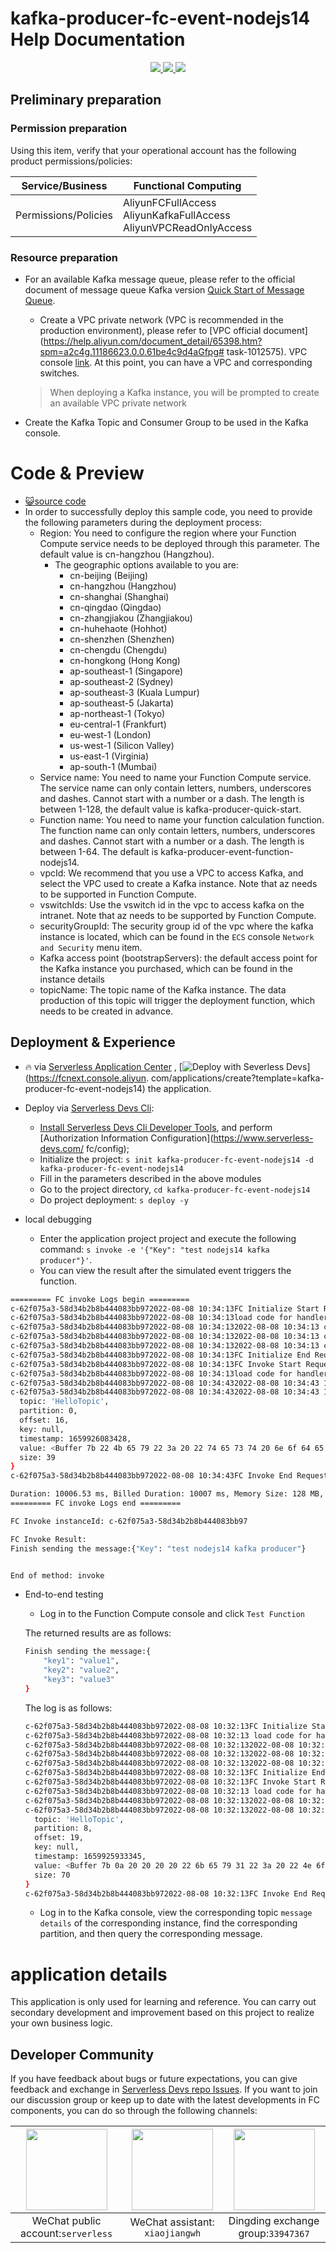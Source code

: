 # kafka-producer-fc-event-nodejs14 Help Documentation

<p align="center" class="flex justify-center">
    <a href="https://www.serverless-devs.com" class="ml-1">
    <img src="http://editor.devsapp.cn/icon?package=kafka-producer-fc-event-nodejs14&type=packageType">
  </a>
  <a href="http://www.devsapp.cn/details.html?name=kafka-producer-fc-event-nodejs14" class="ml-1">
    <img src="http://editor.devsapp.cn/icon?package=kafka-producer-fc-event-nodejs14&type=packageVersion">
  </a>
  <a href="http://www.devsapp.cn/details.html?name=kafka-producer-fc-event-nodejs14" class="ml-1">
    <img src="http://editor.devsapp.cn/icon?package=kafka-producer-fc-event-nodejs14&type=packageDownload">
  </a>
</p>



## Preliminary preparation

### Permission preparation

Using this item, verify that your operational account has the following product permissions/policies:


| Service/Business     | Functional Computing                                         |
| -------------------- | ------------------------------------------------------------ |
| Permissions/Policies | AliyunFCFullAccess<br/>AliyunKafkaFullAccess<br/>AliyunVPCReadOnlyAccess |


### Resource preparation

  * For an available Kafka message queue, please refer to the official document of message queue Kafka version [Quick Start of Message Queue](https://help.aliyun.com/document_detail/99949.html).

    - Create a VPC private network (VPC is recommended in the production environment), please refer to [VPC official document](https://help.aliyun.com/document_detail/65398.htm?spm=a2c4g.11186623.0.0.61be4c9d4aGfpg# task-1012575). VPC console [link](https://vpcnext.console.aliyun.com/). At this point, you can have a VPC and corresponding switches.

    > When deploying a Kafka instance, you will be prompted to create an available VPC private network

  * Create the Kafka Topic and Consumer Group to be used in the Kafka console.

# Code & Preview

- [ :smiley_cat:source code](https://github.com/devsapp/)
- In order to successfully deploy this sample code, you need to provide the following parameters during the deployment process:
  - Region: You need to configure the region where your Function Compute service needs to be deployed through this parameter. The default value is cn-hangzhou (Hangzhou).
    - The geographic options available to you are:
      - cn-beijing (Beijing)
      - cn-hangzhou (Hangzhou)
      - cn-shanghai (Shanghai)
      - cn-qingdao (Qingdao)
      - cn-zhangjiakou (Zhangjiakou)
      - cn-huhehaote (Hohhot)
      - cn-shenzhen (Shenzhen)
      - cn-chengdu (Chengdu)
      - cn-hongkong (Hong Kong)
      - ap-southeast-1 (Singapore)
      - ap-southeast-2 (Sydney)
      - ap-southeast-3 (Kuala Lumpur)
      - ap-southeast-5 (Jakarta)
      - ap-northeast-1 (Tokyo)
      - eu-central-1 (Frankfurt)
      - eu-west-1 (London)
      - us-west-1 (Silicon Valley)
      - us-east-1 (Virginia)
      - ap-south-1 (Mumbai)
  - Service name: You need to name your Function Compute service. The service name can only contain letters, numbers, underscores and dashes. Cannot start with a number or a dash. The length is between 1-128, the default value is kafka-producer-quick-start.
  - Function name: You need to name your function calculation function. The function name can only contain letters, numbers, underscores and dashes. Cannot start with a number or a dash. The length is between 1-64. The default is kafka-producer-event-function-nodejs14.
  - vpcId: We recommend that you use a VPC to access Kafka, and select the VPC used to create a Kafka instance. Note that az needs to be supported in Function Compute.
  - vswitchIds: Use the vswitch id in the vpc to access kafka on the intranet. Note that az needs to be supported by Function Compute.
  - securityGroupId: The security group id of the vpc where the kafka instance is located, which can be found in the `ECS` console `Network and Security` menu item.
  - Kafka access point (bootstrapServers): the default access point for the Kafka instance you purchased, which can be found in the instance details
  - topicName: The topic name of the Kafka instance. The data production of this topic will trigger the deployment function, which needs to be created in advance.

</codepre>

<deploy>

## Deployment & Experience

<appcenter>

- :fire: via [Serverless Application Center](https://fcnext.console.aliyun.com/applications/create?template=kafka-producer-fc-event-nodejs14) ,
   [![Deploy with Severless Devs](https://img.alicdn.com/imgextra/i1/O1CN01w5RFbX1v45s8TIXPz_!!6000000006118-55-tps-95-28.svg)](https://fcnext.console.aliyun. com/applications/create?template=kafka-producer-fc-event-nodejs14) the application.

</appcenter>

- Deploy via [Serverless Devs Cli](https://www.serverless-devs.com/serverless-devs/install):

  - [Install Serverless Devs Cli Developer Tools](https://www.serverless-devs.com/serverless-devs/install), and perform [Authorization Information Configuration](https://www.serverless-devs.com/ fc/config);
  - Initialize the project: `s init kafka-producer-fc-event-nodejs14 -d kafka-producer-fc-event-nodejs14`
  - Fill in the parameters described in the above modules
  - Go to the project directory, `cd kafka-producer-fc-event-nodejs14`
  - Do project deployment: `s deploy -y`
- local debugging
  - Enter the application project project and execute the following command: `s invoke -e '{"Key": "test nodejs14 kafka producer"}'`.
  - You can view the result after the simulated event triggers the function.

```bash
========= FC invoke Logs begin =========
c-62f075a3-58d34b2b8b444083bb972022-08-08 10:34:13FC Initialize Start RequestId: c47410a0-ada0-45d8-863f-a9343feaa47e
c-62f075a3-58d34b2b8b444083bb972022-08-08 10:34:13load code for handler:index.initialize
c-62f075a3-58d34b2b8b444083bb972022-08-08 10:34:132022-08-08 10:34:13 c47410a0-ada0-45d8-863f-a9343feaa47e [verbose] Servers:  alikafka-pre-cn-7mz2sr1xa00c-1-vpc.alikafka.aliyuncs.com:9092
c-62f075a3-58d34b2b8b444083bb972022-08-08 10:34:132022-08-08 10:34:13 c47410a0-ada0-45d8-863f-a9343feaa47e [verbose] TopicName:  HelloTopic
c-62f075a3-58d34b2b8b444083bb972022-08-08 10:34:132022-08-08 10:34:13 c47410a0-ada0-45d8-863f-a9343feaa47e [verbose] connect ok
c-62f075a3-58d34b2b8b444083bb972022-08-08 10:34:13FC Initialize End RequestId: c47410a0-ada0-45d8-863f-a9343feaa47e
c-62f075a3-58d34b2b8b444083bb972022-08-08 10:34:13FC Invoke Start RequestId: c47410a0-ada0-45d8-863f-a9343feaa47e
c-62f075a3-58d34b2b8b444083bb972022-08-08 10:34:13load code for handler:index.handler
c-62f075a3-58d34b2b8b444083bb972022-08-08 10:34:432022-08-08 10:34:43 1c233449-024d-4a67-8e7f-83fe3bab6bac [verbose] delivery-report err:  null
c-62f075a3-58d34b2b8b444083bb972022-08-08 10:34:432022-08-08 10:34:43 1c233449-024d-4a67-8e7f-83fe3bab6bac [verbose] delivery-report content:  {
  topic: 'HelloTopic',
  partition: 0,
  offset: 16,
  key: null,
  timestamp: 1659926083428,
  value: <Buffer 7b 22 4b 65 79 22 3a 20 22 74 65 73 74 20 6e 6f 64 65 6a 73 31 34 20 6b 61 66 6b 61 20 70 72 6f 64 75 63 65 72 22 7d>,
  size: 39
}
c-62f075a3-58d34b2b8b444083bb972022-08-08 10:34:43FC Invoke End RequestId: 1c233449-024d-4a67-8e7f-83fe3bab6bac

Duration: 10006.53 ms, Billed Duration: 10007 ms, Memory Size: 128 MB, Max Memory Used: 52.28 MB
========= FC invoke Logs end =========

FC Invoke instanceId: c-62f075a3-58d34b2b8b444083bb97

FC Invoke Result:
Finish sending the message:{"Key": "test nodejs14 kafka producer"}


End of method: invoke
```

- End-to-end testing

  - Log in to the Function Compute console and click `Test Function`

  The returned results are as follows:

  ```bash
  Finish sending the message:{
      "key1": "value1",
      "key2": "value2",
      "key3": "value3"
  }
  ````

  The log is as follows:

  ```bash
  c-62f075a3-58d34b2b8b444083bb972022-08-08 10:32:13FC Initialize Start RequestId: c47410a0-ada0-45d8-863f-a9343feaa47e
  c-62f075a3-58d34b2b8b444083bb972022-08-08 10:32:13 load code for handler:index.initialize
  c-62f075a3-58d34b2b8b444083bb972022-08-08 10:32:132022-08-08 10:32:13 c47410a0-ada0-45d8-863f-a9343fepcaa47e [verbose] Servers: alikafka-pre-cn-1-7mz2srikafkafka0-ada0-45d8-863f-a9343fepcaa47e .aliyuncs.com:9092
  c-62f075a3-58d34b2b8b444083bb972022-08-08 10:32:132022-08-08 10:32:13 c47410a0-ada0-45d8-863f-a9343feaa47e [verbose] TopicName: HelloTopic
  c-62f075a3-58d34b2b8b444083bb972022-08-08 10:32:132022-08-08 10:32:13 c47410a0-ada0-45d8-863f-a9343feaa47e [verbose] connect ok
  c-62f075a3-58d34b2b8b444083bb972022-08-08 10:32:13FC Initialize End RequestId: c47410a0-ada0-45d8-863f-a9343feaa47e
  c-62f075a3-58d34b2b8b444083bb972022-08-08 10:32:13FC Invoke Start RequestId: c47410a0-ada0-45d8-863f-a9343feaa47e
  c-62f075a3-58d34b2b8b444083bb972022-08-08 10:32:13 load code for handler:index.handler
  c-62f075a3-58d34b2b8b444083bb972022-08-08 10:32:132022-08-08 10:32:13 c47410a0-ada0-45d8-863f-a9343feaa47e [verbose] delivery-report err: null
  c-62f075a3-58d34b2b8b444083bb972022-08-08 10:32:132022-08-08 10:32:13 c47410a0-ada0-45d8-863f-a9343feaa47e [verbose] delivery-report content: {
    topic: 'HelloTopic',
    partition: 8,
    offset: 19,
    key: null,
    timestamp: 1659925933345,
    value: <Buffer 7b 0a 20 20 20 20 22 6b 65 79 31 22 3a 20 22 4e 6f 64 65 6a 73 31 34 22 2c 0a 20 20 20 20 22 6b 65 79 32 22 3a 20 75 65 32 6 2c 0a 20 20 ... 20 more bytes>,
    size: 70
  }
  c-62f075a3-58d34b2b8b444083bb972022-08-08 10:32:13FC Invoke End RequestId: c47410a0-ada0-45d8-863f-a9343feaa47e
  ````

  - Log in to the Kafka console, view the corresponding topic `message details` of the corresponding instance, find the corresponding partition, and then query the corresponding message.



</deploy>

<appdetail id="flushContent">

# application details



This application is only used for learning and reference. You can carry out secondary development and improvement based on this project to realize your own business logic.



</appdetail>

<devgroup>

## Developer Community

If you have feedback about bugs or future expectations, you can give feedback and exchange in [Serverless Devs repo Issues](https://github.com/serverless-devs/serverless-devs/issues). If you want to join our discussion group or keep up to date with the latest developments in FC components, you can do so through the following channels:

<p align="center">




| <img src="https://serverless-article-picture.oss-cn-hangzhou.aliyuncs.com/1635407298906_20211028074819117230.png" width="130px" > | <img src="https://serverless-article-picture.oss-cn-hangzhou.aliyuncs.com/1635407044136_20211028074404326599.png" width="130px" > | <img src="https://serverless-article-picture.oss-cn-hangzhou.aliyuncs.com/1635407252200_20211028074732517533.png" width="130px" > |
| ------------------------------------------------------------ | ------------------------------------------------------------ | ------------------------------------------------------------ |
| <center>WeChat public account:`serverless`</center>          | <center>WeChat assistant: `xiaojiangwh`</center>             | <center>Dingding exchange group:`33947367`</center>          |

</p>

</devgroup>